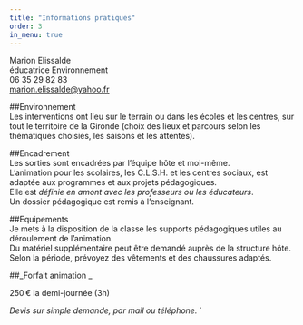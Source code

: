 ```yaml
---
title: "Informations pratiques"
order: 3
in_menu: true
---
```

Marion Elissalde  
éducatrice Environnement  
06 35 29 82 83   
marion.elissalde@yahoo.fr  

##Environnement   
Les interventions ont lieu sur le terrain ou dans les écoles et les centres, sur tout le territoire 
de la Gironde (choix des lieux et parcours selon les thématiques choisies, les saisons 
et les attentes).  

##Encadrement  
Les sorties sont encadrées par l’équipe hôte 
et moi-même.  
 L’animation pour les scolaires,
 les C.L.S.H. et les centres sociaux, est adaptée aux programmes et aux projets pédagogiques.   
Elle est _définie en amont avec les professeurs 
ou les éducateurs_.   
Un dossier pédagogique 
est remis à l’enseignant.  

##Equipements  
Je mets à la disposition de la classe les supports pédagogiques utiles au déroulement de l’animation.   
Du matériel supplémentaire peut être demandé auprès de la structure hôte.  
Selon la période, prévoyez des vêtements 
et des chaussures adaptés.  

##_Forfait animation _  

  250 € la demi-journée (3h)  

_Devis sur simple demande, par mail ou téléphone._
` 